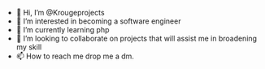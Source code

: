 - 👋 Hi, I’m @Krougeprojects
- 👀 I’m interested in becoming a software engineer
- 🌱 I’m currently learning php
- 💞️ I’m looking to collaborate on projects that will assist me in broadening my skill
- 📫 How to reach me drop me a dm.

<!---
Krougeprojects/Krougeprojects is a ✨ special ✨ repository because its `README.md` (this file) appears on your GitHub profile.
You can click the Preview link to take a look at your changes.
--->
